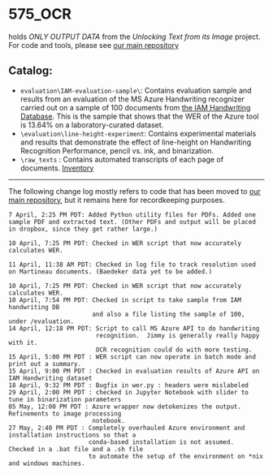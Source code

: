 # 575_OCR
holds *ONLY OUTPUT DATA* from the _Unlocking Text from its Image_ project.
For code and tools, please see [our main repository](https://github.com/Linguistics575/unlocking-text-main)

## Catalog:
* `evaluation\IAM-evaluation-sample\`: Contains evaluation sample and results from an evaluation of the MS Azure Handwriting recognizer carried out on a sample of 100 documents from [the IAM Handwriting Database](http://www.fki.inf.unibe.ch/databases/iam-handwriting-database).  This is the sample that shows that the WER of the Azure tool is 13.64% on a laboratory-curated dataset.
* `\evaluation\line-height-experiment`: Contains experimental materials and results that demonstrate the effect of line-height on Handwriting Recognition Performance, pencil vs. ink, and binarization.
* `\raw_texts` : Contains automated transcripts of each page of documents. [Inventory](https://github.com/Linguistics575/575_OCR/tree/master/raw_texts)

---
The following change log mostly refers to code that has been moved to [our main repository](https://github.com/Linguistics575/unlocking-text-main), but it remains here for recordkeeping purposes.

    7 April, 2:25 PM PDT: Added Python utility files for PDFs. Added one sample PDF and extracted text. (Other PDFs and output will be placed in dropbox, since they get rather large.)

    10 April, 7:25 PM PDT: Checked in WER script that now accurately calculates WER.

    11 April, 11:38 AM PDT: Checked in log file to track resolution used on Martineau documents. (Baedeker data yet to be added.)

    10 April, 7:25 PM PDT: Checked in WER script that now accurately calculates WER.
    10 April, 7:54 PM PDT: Checked in script to take sample from IAM handwriting DB
                           and also a file listing the sample of 100, under /evaluation.
    14 April, 12:18 PM PDT: Script to call MS Azure API to do handwriting
                            recognition.  Jimmy is generally really happy with it.
                            OCR recognition could do with more testing.
    15 April, 5:00 PM PDT : WER script can now operate in batch mode and print out a summary.
    15 April, 9:00 PM PDT : Checked in evaluation results of Azure API on IAM Handwriting dataset
    18 April, 9:32 PM PDT : Bugfix in wer.py : headers were mislabeled
    29 April, 2:00 PM PDT : checked in Jupyter Notebook with slider to tune in binarization parameters
    05 May, 12:00 PM PDT : Azure wrapper now detokenizes the output.  Refinements to image processing
                           notebook.
    27 May, 2:40 PM PDT : Completely overhauled Azure environment and installation instructions so that a
                          conda-based installation is not assumed.  Checked in a .bat file and a .sh file
                          to automate the setup of the environment on *nix and windows machines.
